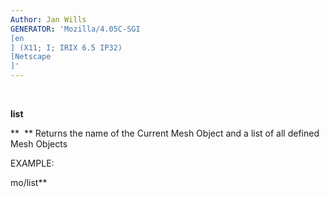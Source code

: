 ```yaml
---
Author: Jan Wills
GENERATOR: 'Mozilla/4.05C-SGI 
[en
] (X11; I; IRIX 6.5 IP32) 
[Netscape
]'
---
```


 

 **list**

 **  ** Returns the name of the Current Mesh Object and a list of all
 defined Mesh Objects

 EXAMPLE:

  mo/list**
